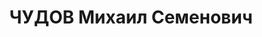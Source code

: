 ---
title: ЧУДОВ Михаил Семенович
description: 'Род. в 1893, Тверская губ., Бежецкий уезд, Бокаревская вол., с. Хонеево,
  русский, член ВКП(б) в 1913-1937. Проживал: г. Москва, ул. Серафимовича, д. 2, кв.
  138. Член ЦК ВКП(б), председатель Всесоюзной промысловой кооперации, делегат ХVII
  съезда ВКП(б)(2-й секретарь Ленинградского обкома ВКП (б) в 1928-1936 гг.)

  Арестован 28.06.1937. Обв. по ст. ст. 58-7-8-11 УК РСФСР. Приговор: ВК ВС СССР,
  29.10.1937 – ВМН. Расстрелян 30.10.1937, г.Москва'
---